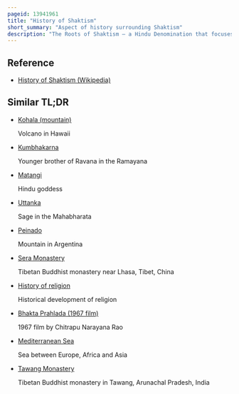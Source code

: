 ```yaml
---
pageid: 13941961
title: "History of Shaktism"
short_summary: "Aspect of history surrounding Shaktism"
description: "The Roots of Shaktism – a Hindu Denomination that focuses worship upon Shakti or Devi, the Hindu Divine Mother – Penetrate Deeply into India's Prehistory. The Devi's earliest known Appearance in indian paleolithic Settlements is believed to Date back more than 8000 Years ago. The Badrinath Monastery dated to about 7000 Years ago and its associated ritual Site of adi Shankara have been well studied."
---
```


## Reference

- [History of Shaktism (Wikipedia)](https://en.wikipedia.org/?curid=13941961)

## Similar TL;DR

- [Kohala (mountain)](/tldr/en/kohala-mountain)

  Volcano in Hawaii

- [Kumbhakarna](/tldr/en/kumbhakarna)

  Younger brother of Ravana in the Ramayana

- [Matangi](/tldr/en/matangi)

  Hindu goddess

- [Uttanka](/tldr/en/uttanka)

  Sage in the Mahabharata

- [Peinado](/tldr/en/peinado)

  Mountain in Argentina

- [Sera Monastery](/tldr/en/sera-monastery)

  Tibetan Buddhist monastery near Lhasa, Tibet, China

- [History of religion](/tldr/en/history-of-religion)

  Historical development of religion

- [Bhakta Prahlada (1967 film)](/tldr/en/bhakta-prahlada-1967-film)

  1967 film by Chitrapu Narayana Rao

- [Mediterranean Sea](/tldr/en/mediterranean-sea)

  Sea between Europe, Africa and Asia

- [Tawang Monastery](/tldr/en/tawang-monastery)

  Tibetan Buddhist monastery in Tawang, Arunachal Pradesh, India
